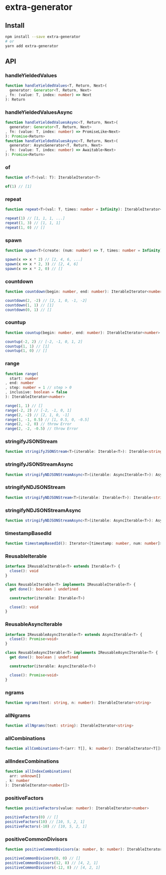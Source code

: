 # extra-generator
## Install
```sh
npm install --save extra-generator
# or
yarn add extra-generator
```

## API
### handleYieldedValues
```ts
function handleYieldedValues<T, Return, Next>(
  generator: Generator<T, Return, Next>
, fn: (value: T, index: number) => Next
): Return
```

### handleYieldedValuesAsync
```ts
function handleYieldedValuesAsync<T, Return, Next>(
  generator: Generator<T, Return, Next>
, fn: (value: T, index: number) => PromiseLike<Next>
): Promise<Return>
function handleYieldedValuesAsync<T, Return, Next>(
  generator: AsyncGenerator<T, Return, Next>
, fn: (value: T, index: number) => Awaitable<Next>
): Promise<Return>
```

### of
```ts
function of<T>(val: T): IterableIterator<T>
```

```js
of(1) // [1]
```

### repeat
```ts
function repeat<T>(val: T, times: number = Infinity): IterableIterator<T>
```

```js
repeat(1) // [1, 1, 1, ...]
repeat(1, 3) // [1, 1, 1]
repeat(1, 0) // []
```

### spawn
```ts
function spawn<T>(create: (num: number) => T, times: number = Infinity): IterableIterator<T>
```

```js
spawn(x => x * 2) // [2, 4, 6, ...]
spawn(x => x * 2, 3) // [2, 4, 6]
spawn(x => x * 2, 0) // []
```

### countdown
```ts
function countdown(begin: number, end: number): IterableIterator<number>
```

```js
countdown(2, -2) // [2, 1, 0, -1, -2]
countdown(1, 1) // [1]
countdown(0, 1) // []
```

### countup
```ts
function countup(begin: number, end: number): IterableIterator<number>
```

```js
countup(-2, 2) // [-2, -1, 0, 1, 2]
countup(1, 1) // [1]
countup(1, 0) // []
```

### range
```ts
function range(
  start: number
, end: number
, step: number = 1 // step > 0
, inclusive: boolean = false
): IterableIterator<number>
```

```js
range(1, 1) // []
range(-2, 2) // [-2, -1, 0, 1]
range(2, -2) // [2, 1, 0, -1]
range(1, -1, 0.5) // [1, 0.5, 0, -0.5]
range(2, -2, 0) // throw Error
range(2, -2, -0.5) // throw Error
```

### stringifyJSONStream
```ts
function stringifyJSONStream<T>(iterable: Iterable<T>): Iterable<string>
```

### stringifyJSONStreamAsync
```ts
function stringifyNDJSONStreamAsync<T>(iterable: AsyncIterable<T>): AsyncIterable<string>
```

### stringifyNDJSONStream
```ts
function stringifyNDJSONStream<T>(iterable: Iterable<T>): Iterable<string>
```

### stringifyNDJSONStreamAsync
```ts
function stringifyNDJSONStreamAsync<T>(iterable: AsyncIterable<T>): AsyncIterable<string>
```

### timestampBasedId
```ts
function timestampBasedId(): Iterator<[timestamp: number, num: number]>
```

### ReusableIterable
```ts
interface IReusableIterable<T> extends Iterable<T> {
  close(): void
}

class ReusableIterable<T> implements IReusableIterable<T> {
  get done(): boolean | undefined

  constructor(iterable: Iterable<T>)

  close(): void
}
```

### ReusableAsyncIterable
```ts
interface IReusableAsyncIterable<T> extends AsyncIterable<T> {
  close(): Promise<void>
}

class ReusableAsyncIterable<T> implements IReusableAsyncIterable<T> {
  get done(): boolean | undefined

  constructor(iterable: AsyncIterable<T>)

  close(): Promise<void>
}
```

### ngrams
```ts
function ngrams(text: string, n: number): IterableIterator<string>
```

### allNgrams
```ts
function allNgrams(text: string): IterableIterator<string>
```

### allCombinations
```ts
function allCombinations<T>(arr: T[], k: number): IterableIterator<T[]>
```

### allIndexCombinations
```ts
function allIndexCombinations(
  arr: unknown[]
, k: number
): IterableIterator<number[]>
```

### positiveFactors
```ts
function positiveFactors(value: number): IterableIterator<number>
```

```ts
positiveFactors(0) // []
positiveFactors(10) // [10, 5, 2, 1]
positiveFactors(-10) // [10, 5, 2, 1]
```

### positiveCommonDivisors
```ts
function positiveCommonDivisors(a: number, b: number): IterableIterator<number>
```

```ts
positiveCommonDivisors(0, 0) // []
positiveCommonDivisors(12, 8) // [4, 2, 1]
positiveCommonDivisors(-12, 8) // [4, 2, 1]
```
